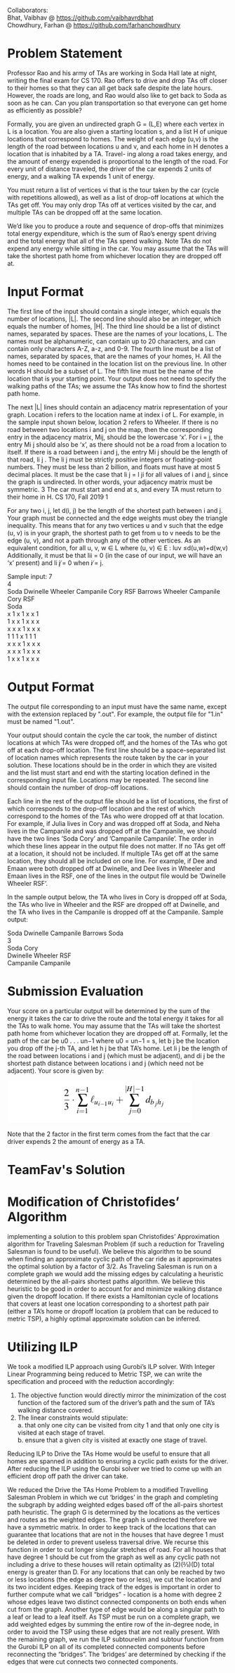 Collaborators:  
Bhat, Vaibhav @ https://github.com/vaibhavrdbhat  
Chowdhury, Farhan @ https://github.com/farhanchowdhury  

# Problem Statement
Professor Rao and his army of TAs are working in Soda Hall late at night, writing the final exam for CS 170. Rao offers to drive and drop TAs off closer to their homes so that they can all get back safe despite the late hours. However, the roads are long, and Rao would also like to get back to Soda as soon as he can. Can you plan transportation so that everyone can get home as efficiently as possible?

Formally, you are given an undirected graph G = (L,E) where each vertex in L is a location. You are also given a starting location s, and a list H of unique locations that correspond to homes. The weight of each edge (u,v) is the length of the road between locations u and v, and each home in H denotes a location that is inhabited by a TA. Travel- ing along a road takes energy, and the amount of energy expended is proportional to the length of the road. For every unit of distance traveled, the driver of the car expends 2 units of energy, and a walking TA expends 1 unit of energy.

You must return a list of vertices vi that is the tour taken by the car (cycle with repetitions allowed), as well as a list of drop-off locations at which the TAs get off. You may only drop TAs off at vertices visited by the car, and multiple TAs can be dropped off at the same location.

We’d like you to produce a route and sequence of drop-offs that minimizes total energy expenditure, which is the sum of Rao’s energy spent driving and the total energy that all of the TAs spend walking. Note TAs do not expend any energy while sitting in the car. You may assume that the TAs will take the shortest path home from whichever location they are dropped off at.

# Input Format
The first line of the input should contain a single integer, which equals the number of locations, |L|. The second line should also be an integer, which equals the number of homes, |H|. The third line should be a list of distinct names, separated by spaces. These are the names of your locations, L. The names must be alphanumeric, can contain up to 20 characters, and can contain only characters A-Z, a-z, and 0-9. The fourth line must be a list of names, separated by spaces, that are the names of your homes, H. All the homes need to be contained in the location list on the previous line. In other words H should be a subset of L. The fifth line must be the name of the location that is your starting point. Your output does not need to specify the walking paths of the TAs; we assume the TAs know how to find the shortest path home.

The next |L| lines should contain an adjacency matrix representation of your graph. Location i refers to the location name at index i of L. For example, in the sample input shown below, location 2 refers to Wheeler. If there is no road between two locations i and j on the map, then the corresponding entry in the adjacency matrix, Mij, should be the lowercase ‘x’. For i = j, the entry Mi j should also be ‘x’, as there should not be a road from a location to itself. If there is a road between i and j, the entry Mi j should be the length of that road, li j . The li j must be strictly positive integers or floating-point numbers. They must be less than 2 billion, and floats must have at most 5 decimal places. It must be the case that li j = l ji for all values of i and j, since the graph is undirected. In other words, your adjacency matrix must be symmetric.
  3
The car must start and end at s, and every TA must return to their home in H.
CS 170, Fall 2019 1

For any two i, j, let d(i, j) be the length of the shortest path between i and j. Your graph must be connected and the edge weights must obey the triangle inequality. This means that for any two vertices u and v such that the edge (u, v) is in your graph, the shortest path to get from u to v needs to be the edge (u, v), and not a path through any of the other vertices.
As an equivalent condition, for all u, v, w ∈ L where (u, v) ∈ E :
luv ≤d(u,w)+d(w,v)
Additionally, it must be that lii = 0 (in the case of our input, we will have an ‘x’ present) and li j ̸= 0 when i ̸= j. 

Sample input:
7  
4  
Soda Dwinelle Wheeler Campanile Cory RSF Barrows Wheeler Campanile Cory RSF  
Soda  
x 1 x 1 x x 1   
1 x x 1 x x x    
x x x 1 x x x   
1 1 1 x 1 1 1   
x x x 1 x x x   
x x x 1 x x x   
1 x x 1 x x x    

# Output Format
The output file corresponding to an input must have the same name, except with the extension replaced by ".out". For example, the output file for "1.in" must be named "1.out".

Your output should contain the cycle the car took, the number of distinct locations at which TAs were dropped off, and the homes of the TAs who got off at each drop-off location. The first line should be a space-separated list of location names which represents the route taken by the car in your solution. These locations should be in the order in which they are visited and the list must start and end with the starting location defined in the corresponding input file. Locations may be repeated. The second line should contain the number of drop-off locations.

Each line in the rest of the output file should be a list of locations, the first of which corresponds to the drop-off location and the rest of which correspond to the homes of the TAs who were dropped off at that location. For example, if Julia lives in Cory and was dropped off at Soda, and Neha lives in the Campanile and was dropped off at the Campanile, we should have the two lines ’Soda Cory’ and ’Campanile Campanile’. The order in which these lines appear in the output file does not matter. If no TAs get off at a location, it should not be included. If multiple TAs get off at the same location, they should all be included on one line. For example, if Dee and Emaan were both dropped off at Dwinelle, and Dee lives in Wheeler and Emaan lives in the RSF, one of the lines in the output file would be ’Dwinelle Wheeler RSF’.

In the sample output below, the TA who lives in Cory is dropped off at Soda, the TAs who live in Wheeler and the RSF are dropped off at Dwinelle, and the TA who lives in the Campanile is dropped off at the Campanile.
Sample output:

Soda Dwinelle Campanile Barrows Soda  
3  
Soda Cory  
Dwinelle Wheeler RSF  
Campanile Campanile  

# Submission Evaluation
Your score on a particular output will be determined by the sum of the energy it takes the car to drive the route and the total energy it takes for all the TAs to walk home. You may assume that the TAs will take the shortest path home from whichever location they are dropped off at. Formally, let the path of the car be u0 . . . un−1 where u0 = un−1 = s, let b j be the location you drop off the j-th TA, and let h j be that TA’s home. Let li j be the length of the road between locations i and j (which must be adjacent), and di j be the shortest path distance between locations i and j (which need not be adjacent). Your score is given by:

![alt text](https://github.com/Alek99/Integer-Linear-Programming-Transportation-Solver/blob/master/Screen%20Shot%202019-12-17%20at%2012.50.20%20AM.png)  

Note that the 2 factor in the first term comes from the fact that the car driver expends 2 the amount of energy as a TA.

# TeamFav's Solution
# Modification of Christofides’ Algorithm
implementing a solution to this problem span Christofides’ Approximation algorithm for Traveling Salesman Problem (if such a reduction for Traveling Salesman is found to be useful). We believe this algorithm to be sound when finding an approximate cyclic path of the car ride as it approximates the optimal solution by a factor of 3/2.
As Traveling Salesman is run on a complete graph we would add the missing edges by calculating a heuristic determined by the all-pairs shortest paths algorithm. We believe this heuristic to be good in order to account for and minimize walking distance given the dropoff location. If there exists a Hamiltonian cycle of locations that covers at least one location corresponding to a shortest path pair (either a TA’s home or dropoff location (a problem that can be reduced to metric TSP), a highly optimal approximate solution can be inferred.
# Utilizing ILP
We took a modified ILP approach using Gurobi’s ILP solver. With Integer Linear Programming being reduced to Metric TSP, we can write the specification and proceed with the reduction accordingly:  
1. The objective function would directly mirror the minimization of the cost function of the factored sum of the driver’s path and the sum of TA’s walking distance covered.
2. The linear constraints would stipulate:  
  a. that only one city can be visited from city 1 and that only one city is visited at each stage of travel.  
  b. ensure that a given city is visited at exactly one stage of travel.  

Reducing ILP to Drive the TAs Home would be useful to ensure that all homes are spanned in addition to ensuring a cyclic path exists for the driver. After reducing the ILP using the Gurobi solver we tried to come up with an efficient drop off path the driver can take.
 
  We reduced the Drive the TAs Home Problem to a modified Travelling Salesman Problem in which we cut ‘bridges’ in the graph and completing the subgraph by adding weighted edges based off of the all-pairs shortest path heuristic. The graph G is determined by the locations as the vertices and routes as the weighted edges. The graph is undirected therefore we have a symmetric matrix. In order to keep track of the locations that can guarantee that locations that are not in the houses that have degree 1 must be deleted in order to prevent useless traversal drive. We recurse this function in order to cut longer singular stretches of road. For all houses that have degree 1 should be cut from the graph as well as any cyclic path not including a drive to these houses will retain optimality as (2)(2⁄3)(D) total energy is greater than D. For any locations that can only be reached by two or less locations (the edge as degree two or less), we cut the location and its two incident edges. Keeping track of the edges is important in order to further compute what we call “bridges” - location is a home with degree 2 whose edges leave two distinct connected components on both ends when cut from the graph. Another type of edge would be along a singular path to a leaf or lead to a leaf itself. As TSP must be run on a complete graph, we add weighted edges by summing the entire row of the in-degree node, in order to avoid the TSP using these edges that are not really present. With the remaining graph, we run the ILP subtourelim and subtour function from the Gurobi ILP on all of its completed connected components before reconnecting the “bridges”. The ‘bridges’ are determined by checking if the edges that were cut connects two connected components.
